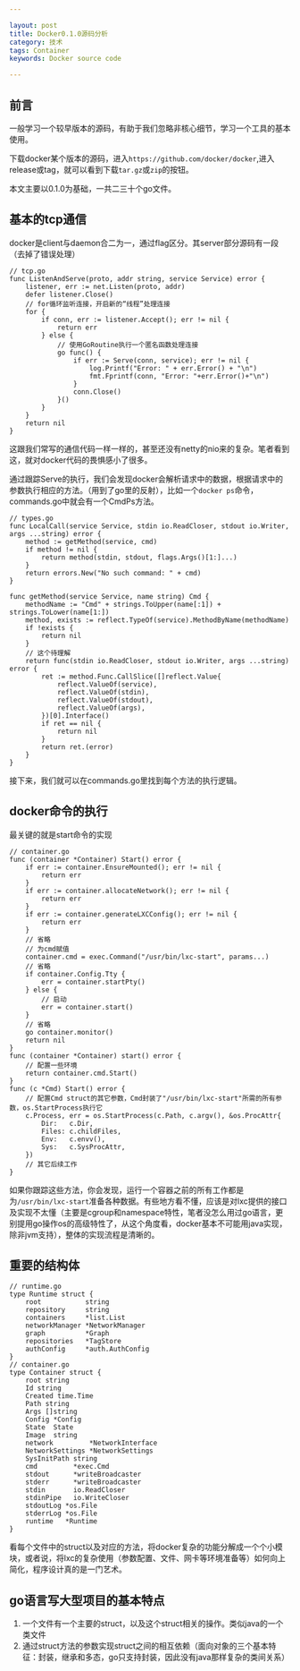 ```yaml
---

layout: post
title: Docker0.1.0源码分析
category: 技术
tags: Container
keywords: Docker source code

---
```


## 前言

一般学习一个较早版本的源码，有助于我们忽略非核心细节，学习一个工具的基本使用。

下载docker某个版本的源码，进入`https://github.com/docker/docker`,进入release或tag，就可以看到下载`tar.gz`或`zip`的按钮。

本文主要以0.1.0为基础，一共二三十个go文件。


## 基本的tcp通信

docker是client与daemon合二为一，通过flag区分。其server部分源码有一段（去掉了错误处理）
    
    // tcp.go
    func ListenAndServe(proto, addr string, service Service) error {
    	listener, err := net.Listen(proto, addr)
    	defer listener.Close()
    	// for循环监听连接，开启新的“线程”处理连接
    	for {
    		if conn, err := listener.Accept(); err != nil {
    			return err
    		} else {
    		    // 使用GoRoutine执行一个匿名函数处理连接
    			go func() {
    				if err := Serve(conn, service); err != nil {
    					log.Printf("Error: " + err.Error() + "\n")
    					fmt.Fprintf(conn, "Error: "+err.Error()+"\n")
    				}
    				conn.Close()
    			}()
    		}
    	}
    	return nil
    }

这跟我们常写的通信代码一样一样的，甚至还没有netty的nio来的复杂。笔者看到这，就对docker代码的畏惧感小了很多。

通过跟踪Serve的执行，我们会发现docker会解析请求中的数据，根据请求中的参数执行相应的方法。（用到了go里的反射），比如一个`docker ps`命令，commands.go中就会有一个CmdPs方法。

    // types.go
    func LocalCall(service Service, stdin io.ReadCloser, stdout io.Writer, args ...string) error {
    	method := getMethod(service, cmd)
    	if method != nil {
    		return method(stdin, stdout, flags.Args()[1:]...)
    	}
    	return errors.New("No such command: " + cmd)
    }
    
    func getMethod(service Service, name string) Cmd {
    	methodName := "Cmd" + strings.ToUpper(name[:1]) + strings.ToLower(name[1:])
    	method, exists := reflect.TypeOf(service).MethodByName(methodName)
    	if !exists {
    		return nil
    	}
    	// 这个待理解
    	return func(stdin io.ReadCloser, stdout io.Writer, args ...string) error {
    		ret := method.Func.CallSlice([]reflect.Value{
    			reflect.ValueOf(service),
    			reflect.ValueOf(stdin),
    			reflect.ValueOf(stdout),
    			reflect.ValueOf(args),
    		})[0].Interface()
    		if ret == nil {
    			return nil
    		}
    		return ret.(error)
    	}
    }

接下来，我们就可以在commands.go里找到每个方法的执行逻辑。

## docker命令的执行

最关键的就是start命令的实现


    // container.go
    func (container *Container) Start() error {
        if err := container.EnsureMounted(); err != nil {
		    return err
	    }
    	if err := container.allocateNetwork(); err != nil {
    		return err
    	}
    	if err := container.generateLXCConfig(); err != nil {
    		return err
    	}
    	// 省略
    	// 为cmd赋值
    	container.cmd = exec.Command("/usr/bin/lxc-start", params...)
    	// 省略
    	if container.Config.Tty {
		    err = container.startPty()
    	} else {
    	    // 启动
    		err = container.start()
    	}
        // 省略
    	go container.monitor()
	    return nil
    }
    func (container *Container) start() error {
    	// 配置一些环境
    	return container.cmd.Start()
    }
    func (c *Cmd) Start() error {
    	// 配置Cmd struct的其它参数，Cmd封装了"/usr/bin/lxc-start"所需的所有参数，os.StartProcess执行它
    	c.Process, err = os.StartProcess(c.Path, c.argv(), &os.ProcAttr{
    		Dir:   c.Dir,
    		Files: c.childFiles,
    		Env:   c.envv(),
    		Sys:   c.SysProcAttr,
    	})
    	// 其它后续工作
    }
    
如果你跟踪这些方法，你会发现，运行一个容器之前的所有工作都是为`/usr/bin/lxc-start`准备各种数据。有些地方看不懂，应该是对lxc提供的接口及实现不太懂（主要是cgroup和namespace特性，笔者没怎么用过go语言，更别提用go操作os的高级特性了，从这个角度看，docker基本不可能用java实现，除非jvm支持），整体的实现流程是清晰的。


## 重要的结构体

    // runtime.go
    type Runtime struct {
    	root           string
    	repository     string
    	containers     *list.List
    	networkManager *NetworkManager
    	graph          *Graph
    	repositories   *TagStore
    	authConfig     *auth.AuthConfig
    }
    // container.go
    type Container struct {
    	root string
    	Id string
    	Created time.Time
    	Path string
    	Args []string
    	Config *Config
    	State  State
    	Image  string
    	network         *NetworkInterface
    	NetworkSettings *NetworkSettings
    	SysInitPath string
    	cmd         *exec.Cmd
    	stdout      *writeBroadcaster
    	stderr      *writeBroadcaster
    	stdin       io.ReadCloser
    	stdinPipe   io.WriteCloser
    	stdoutLog *os.File
    	stderrLog *os.File
    	runtime   *Runtime
    }
    
看每个文件中的struct以及对应的方法，将docker复杂的功能分解成一个个小模块，或者说，将lxc的复杂使用（参数配置、文件、网卡等环境准备等）如何向上简化，程序设计真的是一门艺术。
    
## go语言写大型项目的基本特点

1. 一个文件有一个主要的struct，以及这个struct相关的操作。类似java的一个类文件
2. 通过struct方法的参数实现struct之间的相互依赖（面向对象的三个基本特征：封装，继承和多态，go只支持封装，因此没有java那样复杂的类间关系）
